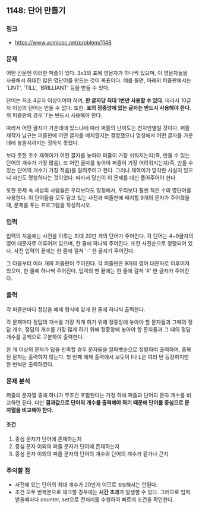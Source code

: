 ## 1148: 단어 만들기

### 링크

- https://www.acmicpc.net/problem/1148

### 문제

어떤 신문엔 이러한 퍼즐이 있다. 3x3의 표에 영문자가 하나씩 있으며, 이 영문자들을 사용해서 최대한 많은 영단어를 만드는 것이 목표이다. 예를 들면, 아래의 퍼즐판에서는 'LINT', 'TILL', 'BRILLIANT' 등을 만들 수 있다.

단어는 최소 4글자 이상이어야 하며, **한 글자당 최대 1번만 사용할 수 있다.** 따라서 10글자 이상의 단어는 만들 수 없다. 또한, **표의 정중앙에 있는 글자는 반드시 사용해야 한다.** 위 퍼즐판의 경우 'I'는 반드시 사용해야 한다.

따라서 어떤 글자가 가운데에 있느냐에 따라 퍼즐의 난이도는 천차만별일 것이다. 퍼즐 제작자 남규는 퍼즐판에 어떤 글자를 배치할지는 결정했으나 멍청해서 어떤 글자를 가운데에 놓을지까지는 정하지 못했다.

보다 못한 조수 재혁이가 어떤 글자를 놓아야 퍼즐이 가장 쉬워지는지(즉, 만들 수 있는 단어의 개수가 가장 많음), 또 어떤 글자를 놓아야 퍼즐이 가장 어려워지는지(즉, 만들 수 있는 단어의 개수가 가장 적음)를 알려주려고 한다. 그러나 재혁이가 망각한 사실이 있으니 자신도 멍청하다는 것이었다. 따라서 당신이 이 문제를 대신 풀어주어야 한다.

또한 문제 속 세상의 사람들은 우리보다도 멍청해서, 우리보다 훨씬 적은 수의 영단어를 사용한다. 이 단어들을 모두 담고 있는 사전과 퍼즐판에 배치할 9개의 문자가 주어졌을 때, 문제를 푸는 프로그램을 작성하시오.

### 입력

입력의 처음에는 사전을 이루는 최대 20만 개의 단어가 주어진다. 각 단어는 4~9글자의 영어 대문자로 이루어져 있으며, 한 줄에 하나씩 주어진다. 또한 사전순으로 정렬되어 있다. 사전 입력의 끝에는 한 줄에 걸쳐 '-' 한 글자가 주어진다.

그 다음부터 여러 개의 퍼즐판이 주어진다. 각 퍼즐판은 9개의 영어 대문자로 이루어져 있으며, 한 줄에 하나씩 주어진다. 입력의 맨 끝에는 한 줄에 걸쳐 '#' 한 글자가 주어진다.

### 출력

각 퍼즐판마다 정답을 예제 형식에 맞게 한 줄에 하나씩 출력한다.

각 문제마다 정답의 개수를 가장 적게 하기 위해 정중앙에 놓아야 할 문자들과 그때의 정답 개수, 정답의 개수를 가장 많게 하기 위해 정중앙에 놓아야 할 문자들과 그 때의 정답 개수를 공백으로 구분하여 출력한다.

한 개 이상의 문자가 답을 만족할 경우 문자들을 알파벳순으로 정렬하여 출력하며, 중복된 문자는 출력하지 않는다. 첫 번째 예제 출력에서 보듯이 I나 L은 여러 번 등장하지만 한 번씩만 출력하였다.

### 문제 분석

퍼즐의 문자열 중에 하나가 무조건 포함된다는 가정 하에 퍼즐과 단어의 문자 개수를 비교하면 된다.
다만 **결과값으로 단어의 개수를 출력해야 하기 때문에 단어를 중심으로 문자열을 비교해야 한다.**

#### 조건

1. 중심 문자가 단어에 존재하는지
2. 중심 문자 이외의 퍼즐 문자가 단어에 존재하는지
3. 중심 문자 이외의 퍼즐 문자의 단어의 개수와 단어의 개수가 같거나 큰지

### 주의할 점

- 사전에 있는 단어의 최대 개수가 20만개 이므로 `정렬`해서는 안된다.
- 조건 모두 반복문으로 체크할 경우에는 **시간 초과**가 발생할 수 있다. 그러므로 입력 받을때마다 counter, set으로 전처리를 수행하여 빠르게 조건을 확인한다.
